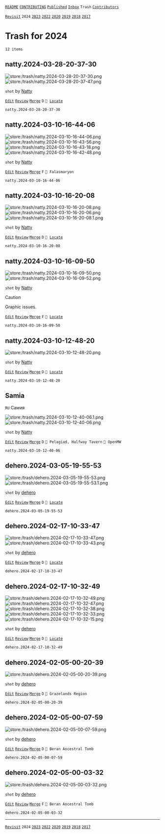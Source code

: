 [`README`](../../README.md) [`CONTRIBUTING`](../../CONTRIBUTING.md) [`Published`](../published/index.md) [`Inbox`](../inbox/index.md) `Trash` [`Contributors`](../contributors.md)

[`Revisit`](revisit.md) `2024` [`2023`](2023.md) [`2022`](2022.md) [`2020`](2020.md) [`2019`](2019.md) [`2018`](2018.md) [`2017`](2017.md)

# Trash for 2024

`12 items`

## <span id="natty.2024-03-28-20-37-30">natty.2024-03-28-20-37-30</span>

![store:/trash/natty.2024-03-28-20-37-30.png](../../assets/previews/trash/natty.2024-03-28-20-37-30.avif "natty.2024-03-28-20-37-30")
![store:/trash/natty.2024-03-28-20-37-47.png](../../assets/previews/trash/natty.2024-03-28-20-37-47.avif "natty.2024-03-28-20-37-47")

`shot` by [Natty](../contributors.md#natty)

[`Edit`](https://github.com/dehero/mwscr/issues/new?labels=editing&amp;template=editing.yml&amp;title=natty.2024-03-28-20-37-30&amp;postContent=store%3A%2Ftrash%2Fnatty.2024-03-28-20-37-30.png%0Astore%3A%2Ftrash%2Fnatty.2024-03-28-20-37-47.png&amp;postTitle=&amp;postTitleRu=&amp;postAuthor=natty&amp;postType=shot&amp;postEngine=&amp;postAddon=&amp;postTags=&amp;postLocation=&amp;postMark=D&amp;postViolation=&amp;postTrash=&amp;postRequest=) [`Review`](https://github.com/dehero/mwscr/issues/new?labels=review&amp;template=review.yml&amp;title=natty.2024-03-28-20-37-30) [`Merge`](https://github.com/dehero/mwscr/issues/new?labels=merging&amp;template=merging.yml&amp;title=natty.2024-03-28-20-37-30) `D` <code>📍 [Locate](https://github.com/dehero/mwscr/issues/new?labels=location&template=location.yml&title=natty.2024-03-28-20-37-30)</code>

```
natty.2024-03-28-20-37-30
```

## <span id="natty.2024-03-10-16-44-06">natty.2024-03-10-16-44-06</span>

![store:/trash/natty.2024-03-10-16-44-06.png](../../assets/previews/trash/natty.2024-03-10-16-44-06.avif "natty.2024-03-10-16-44-06")
![store:/trash/natty.2024-03-10-16-43-56.png](../../assets/previews/trash/natty.2024-03-10-16-43-56.avif "natty.2024-03-10-16-43-56")
![store:/trash/natty.2024-03-10-16-43-18.png](../../assets/previews/trash/natty.2024-03-10-16-43-18.avif "natty.2024-03-10-16-43-18")
![store:/trash/natty.2024-03-10-16-42-48.png](../../assets/previews/trash/natty.2024-03-10-16-42-48.avif "natty.2024-03-10-16-42-48")

`shot` by [Natty](../contributors.md#natty)

[`Edit`](https://github.com/dehero/mwscr/issues/new?labels=editing&amp;template=editing.yml&amp;title=natty.2024-03-10-16-44-06&amp;postContent=store%3A%2Ftrash%2Fnatty.2024-03-10-16-44-06.png%0Astore%3A%2Ftrash%2Fnatty.2024-03-10-16-43-56.png%0Astore%3A%2Ftrash%2Fnatty.2024-03-10-16-43-18.png%0Astore%3A%2Ftrash%2Fnatty.2024-03-10-16-42-48.png&amp;postTitle=&amp;postTitleRu=&amp;postAuthor=natty&amp;postType=shot&amp;postEngine=&amp;postAddon=&amp;postTags=&amp;postLocation=Falasmaryon&amp;postMark=F&amp;postViolation=&amp;postTrash=&amp;postRequest=) [`Review`](https://github.com/dehero/mwscr/issues/new?labels=review&amp;template=review.yml&amp;title=natty.2024-03-10-16-44-06) [`Merge`](https://github.com/dehero/mwscr/issues/new?labels=merging&amp;template=merging.yml&amp;title=natty.2024-03-10-16-44-06) `F` `📍 Falasmaryon`

```
natty.2024-03-10-16-44-06
```

## <span id="natty.2024-03-10-16-20-08">natty.2024-03-10-16-20-08</span>

![store:/trash/natty.2024-03-10-16-20-08.png](../../assets/previews/trash/natty.2024-03-10-16-20-08.avif "natty.2024-03-10-16-20-08")
![store:/trash/natty.2024-03-10-16-20-06.png](../../assets/previews/trash/natty.2024-03-10-16-20-06.avif "natty.2024-03-10-16-20-06")
![store:/trash/natty.2024-03-10-16-20-08.1.png](../../assets/previews/trash/natty.2024-03-10-16-20-08.1.avif "natty.2024-03-10-16-20-08.1")

`shot` by [Natty](../contributors.md#natty)

[`Edit`](https://github.com/dehero/mwscr/issues/new?labels=editing&amp;template=editing.yml&amp;title=natty.2024-03-10-16-20-08&amp;postContent=store%3A%2Ftrash%2Fnatty.2024-03-10-16-20-08.png%0Astore%3A%2Ftrash%2Fnatty.2024-03-10-16-20-06.png%0Astore%3A%2Ftrash%2Fnatty.2024-03-10-16-20-08.1.png&amp;postTitle=&amp;postTitleRu=&amp;postAuthor=natty&amp;postType=shot&amp;postEngine=&amp;postAddon=&amp;postTags=&amp;postLocation=&amp;postMark=D&amp;postViolation=&amp;postTrash=&amp;postRequest=) [`Review`](https://github.com/dehero/mwscr/issues/new?labels=review&amp;template=review.yml&amp;title=natty.2024-03-10-16-20-08) [`Merge`](https://github.com/dehero/mwscr/issues/new?labels=merging&amp;template=merging.yml&amp;title=natty.2024-03-10-16-20-08) `D` <code>📍 [Locate](https://github.com/dehero/mwscr/issues/new?labels=location&template=location.yml&title=natty.2024-03-10-16-20-08)</code>

```
natty.2024-03-10-16-20-08
```

## <span id="natty.2024-03-10-16-09-50">natty.2024-03-10-16-09-50</span>

![store:/trash/natty.2024-03-10-16-09-50.png](../../assets/previews/trash/natty.2024-03-10-16-09-50.avif "natty.2024-03-10-16-09-50")
![store:/trash/natty.2024-03-10-16-09-52.png](../../assets/previews/trash/natty.2024-03-10-16-09-52.avif "natty.2024-03-10-16-09-52")

`shot` by [Natty](../contributors.md#natty)

> [!CAUTION]
> Graphic issues.

[`Edit`](https://github.com/dehero/mwscr/issues/new?labels=editing&amp;template=editing.yml&amp;title=natty.2024-03-10-16-09-50&amp;postContent=store%3A%2Ftrash%2Fnatty.2024-03-10-16-09-50.png%0Astore%3A%2Ftrash%2Fnatty.2024-03-10-16-09-52.png&amp;postTitle=&amp;postTitleRu=&amp;postAuthor=natty&amp;postType=shot&amp;postEngine=&amp;postAddon=&amp;postTags=&amp;postLocation=&amp;postMark=F&amp;postViolation=graphic-issues&amp;postTrash=&amp;postRequest=) [`Review`](https://github.com/dehero/mwscr/issues/new?labels=review&amp;template=review.yml&amp;title=natty.2024-03-10-16-09-50) [`Merge`](https://github.com/dehero/mwscr/issues/new?labels=merging&amp;template=merging.yml&amp;title=natty.2024-03-10-16-09-50) `F` <code>📍 [Locate](https://github.com/dehero/mwscr/issues/new?labels=location&template=location.yml&title=natty.2024-03-10-16-09-50)</code>

```
natty.2024-03-10-16-09-50
```

## <span id="natty.2024-03-10-12-48-20">natty.2024-03-10-12-48-20</span>

![store:/trash/natty.2024-03-10-12-48-20.png](../../assets/previews/trash/natty.2024-03-10-12-48-20.avif "natty.2024-03-10-12-48-20")

`shot` by [Natty](../contributors.md#natty)

[`Edit`](https://github.com/dehero/mwscr/issues/new?labels=editing&amp;template=editing.yml&amp;title=natty.2024-03-10-12-48-20&amp;postContent=store%3A%2Ftrash%2Fnatty.2024-03-10-12-48-20.png&amp;postTitle=&amp;postTitleRu=&amp;postAuthor=natty&amp;postType=shot&amp;postEngine=&amp;postAddon=&amp;postTags=&amp;postLocation=&amp;postMark=D&amp;postViolation=&amp;postTrash=&amp;postRequest=) [`Review`](https://github.com/dehero/mwscr/issues/new?labels=review&amp;template=review.yml&amp;title=natty.2024-03-10-12-48-20) [`Merge`](https://github.com/dehero/mwscr/issues/new?labels=merging&amp;template=merging.yml&amp;title=natty.2024-03-10-12-48-20) `D` <code>📍 [Locate](https://github.com/dehero/mwscr/issues/new?labels=location&template=location.yml&title=natty.2024-03-10-12-48-20)</code>

```
natty.2024-03-10-12-48-20
```

## <span id="natty.2024-03-10-12-40-06">Samia</span>

`RU` Самия

![store:/trash/natty.2024-03-10-12-40-06.1.png](../../assets/previews/trash/natty.2024-03-10-12-40-06.1.avif "natty.2024-03-10-12-40-06.1")
![store:/trash/natty.2024-03-10-12-40-06.png](../../assets/previews/trash/natty.2024-03-10-12-40-06.avif "natty.2024-03-10-12-40-06")

`shot` by [Natty](../contributors.md#natty)

[`Edit`](https://github.com/dehero/mwscr/issues/new?labels=editing&amp;template=editing.yml&amp;title=natty.2024-03-10-12-40-06&amp;postContent=store%3A%2Ftrash%2Fnatty.2024-03-10-12-40-06.1.png%0Astore%3A%2Ftrash%2Fnatty.2024-03-10-12-40-06.png&amp;postTitle=Samia&amp;postTitleRu=%D0%A1%D0%B0%D0%BC%D0%B8%D1%8F&amp;postAuthor=natty&amp;postType=shot&amp;postEngine=OpenMW&amp;postAddon=&amp;postTags=&amp;postLocation=Pelagiad%2C+Halfway+Tavern&amp;postMark=D&amp;postViolation=&amp;postTrash=&amp;postRequest=) [`Review`](https://github.com/dehero/mwscr/issues/new?labels=review&amp;template=review.yml&amp;title=natty.2024-03-10-12-40-06) [`Merge`](https://github.com/dehero/mwscr/issues/new?labels=merging&amp;template=merging.yml&amp;title=natty.2024-03-10-12-40-06) `D` `📍 Pelagiad, Halfway Tavern` `🚀 OpenMW`

```
natty.2024-03-10-12-40-06
```

## <span id="dehero.2024-03-05-19-55-53">dehero.2024-03-05-19-55-53</span>

![store:/trash/dehero.2024-03-05-19-55-53.png](../../assets/previews/trash/dehero.2024-03-05-19-55-53.avif "dehero.2024-03-05-19-55-53")
![store:/trash/dehero.2024-03-05-19-55-53.1.png](../../assets/previews/trash/dehero.2024-03-05-19-55-53.1.avif "dehero.2024-03-05-19-55-53.1")

`shot` by [dehero](../contributors.md#dehero)

[`Edit`](https://github.com/dehero/mwscr/issues/new?labels=editing&amp;template=editing.yml&amp;title=dehero.2024-03-05-19-55-53&amp;postContent=store%3A%2Ftrash%2Fdehero.2024-03-05-19-55-53.png%0Astore%3A%2Ftrash%2Fdehero.2024-03-05-19-55-53.1.png&amp;postTitle=&amp;postTitleRu=&amp;postAuthor=dehero&amp;postType=shot&amp;postEngine=&amp;postAddon=&amp;postTags=&amp;postLocation=&amp;postMark=D&amp;postViolation=&amp;postTrash=&amp;postRequest=) [`Review`](https://github.com/dehero/mwscr/issues/new?labels=review&amp;template=review.yml&amp;title=dehero.2024-03-05-19-55-53) [`Merge`](https://github.com/dehero/mwscr/issues/new?labels=merging&amp;template=merging.yml&amp;title=dehero.2024-03-05-19-55-53) `D` <code>📍 [Locate](https://github.com/dehero/mwscr/issues/new?labels=location&template=location.yml&title=dehero.2024-03-05-19-55-53)</code>

```
dehero.2024-03-05-19-55-53
```

## <span id="dehero.2024-02-17-10-33-47">dehero.2024-02-17-10-33-47</span>

![store:/trash/dehero.2024-02-17-10-33-47.png](../../assets/previews/trash/dehero.2024-02-17-10-33-47.avif "dehero.2024-02-17-10-33-47")
![store:/trash/dehero.2024-02-17-10-33-43.png](../../assets/previews/trash/dehero.2024-02-17-10-33-43.avif "dehero.2024-02-17-10-33-43")

`shot` by [dehero](../contributors.md#dehero)

[`Edit`](https://github.com/dehero/mwscr/issues/new?labels=editing&amp;template=editing.yml&amp;title=dehero.2024-02-17-10-33-47&amp;postContent=store%3A%2Ftrash%2Fdehero.2024-02-17-10-33-47.png%0Astore%3A%2Ftrash%2Fdehero.2024-02-17-10-33-43.png&amp;postTitle=&amp;postTitleRu=&amp;postAuthor=dehero&amp;postType=shot&amp;postEngine=&amp;postAddon=&amp;postTags=&amp;postLocation=&amp;postMark=D&amp;postViolation=&amp;postTrash=&amp;postRequest=) [`Review`](https://github.com/dehero/mwscr/issues/new?labels=review&amp;template=review.yml&amp;title=dehero.2024-02-17-10-33-47) [`Merge`](https://github.com/dehero/mwscr/issues/new?labels=merging&amp;template=merging.yml&amp;title=dehero.2024-02-17-10-33-47) `D` <code>📍 [Locate](https://github.com/dehero/mwscr/issues/new?labels=location&template=location.yml&title=dehero.2024-02-17-10-33-47)</code>

```
dehero.2024-02-17-10-33-47
```

## <span id="dehero.2024-02-17-10-32-49">dehero.2024-02-17-10-32-49</span>

![store:/trash/dehero.2024-02-17-10-32-49.png](../../assets/previews/trash/dehero.2024-02-17-10-32-49.avif "dehero.2024-02-17-10-32-49")
![store:/trash/dehero.2024-02-17-10-32-47.png](../../assets/previews/trash/dehero.2024-02-17-10-32-47.avif "dehero.2024-02-17-10-32-47")
![store:/trash/dehero.2024-02-17-10-32-38.png](../../assets/previews/trash/dehero.2024-02-17-10-32-38.avif "dehero.2024-02-17-10-32-38")
![store:/trash/dehero.2024-02-17-10-32-33.png](../../assets/previews/trash/dehero.2024-02-17-10-32-33.avif "dehero.2024-02-17-10-32-33")
![store:/trash/dehero.2024-02-17-10-32-15.png](../../assets/previews/trash/dehero.2024-02-17-10-32-15.avif "dehero.2024-02-17-10-32-15")

`shot` by [dehero](../contributors.md#dehero)

[`Edit`](https://github.com/dehero/mwscr/issues/new?labels=editing&amp;template=editing.yml&amp;title=dehero.2024-02-17-10-32-49&amp;postContent=store%3A%2Ftrash%2Fdehero.2024-02-17-10-32-49.png%0Astore%3A%2Ftrash%2Fdehero.2024-02-17-10-32-47.png%0Astore%3A%2Ftrash%2Fdehero.2024-02-17-10-32-38.png%0Astore%3A%2Ftrash%2Fdehero.2024-02-17-10-32-33.png%0Astore%3A%2Ftrash%2Fdehero.2024-02-17-10-32-15.png&amp;postTitle=&amp;postTitleRu=&amp;postAuthor=dehero&amp;postType=shot&amp;postEngine=&amp;postAddon=&amp;postTags=&amp;postLocation=&amp;postMark=D&amp;postViolation=&amp;postTrash=&amp;postRequest=) [`Review`](https://github.com/dehero/mwscr/issues/new?labels=review&amp;template=review.yml&amp;title=dehero.2024-02-17-10-32-49) [`Merge`](https://github.com/dehero/mwscr/issues/new?labels=merging&amp;template=merging.yml&amp;title=dehero.2024-02-17-10-32-49) `D` <code>📍 [Locate](https://github.com/dehero/mwscr/issues/new?labels=location&template=location.yml&title=dehero.2024-02-17-10-32-49)</code>

```
dehero.2024-02-17-10-32-49
```

## <span id="dehero.2024-02-05-00-20-39">dehero.2024-02-05-00-20-39</span>

![store:/trash/dehero.2024-02-05-00-20-39.png](../../assets/previews/trash/dehero.2024-02-05-00-20-39.avif "dehero.2024-02-05-00-20-39")

`shot` by [dehero](../contributors.md#dehero)

[`Edit`](https://github.com/dehero/mwscr/issues/new?labels=editing&amp;template=editing.yml&amp;title=dehero.2024-02-05-00-20-39&amp;postContent=store%3A%2Ftrash%2Fdehero.2024-02-05-00-20-39.png&amp;postTitle=&amp;postTitleRu=&amp;postAuthor=dehero&amp;postType=shot&amp;postEngine=&amp;postAddon=&amp;postTags=&amp;postLocation=Grazelands+Region&amp;postMark=D&amp;postViolation=&amp;postTrash=&amp;postRequest=) [`Review`](https://github.com/dehero/mwscr/issues/new?labels=review&amp;template=review.yml&amp;title=dehero.2024-02-05-00-20-39) [`Merge`](https://github.com/dehero/mwscr/issues/new?labels=merging&amp;template=merging.yml&amp;title=dehero.2024-02-05-00-20-39) `D` `📍 Grazelands Region`

```
dehero.2024-02-05-00-20-39
```

## <span id="dehero.2024-02-05-00-07-59">dehero.2024-02-05-00-07-59</span>

![store:/trash/dehero.2024-02-05-00-07-59.png](../../assets/previews/trash/dehero.2024-02-05-00-07-59.avif "dehero.2024-02-05-00-07-59")

`shot` by [dehero](../contributors.md#dehero)

[`Edit`](https://github.com/dehero/mwscr/issues/new?labels=editing&amp;template=editing.yml&amp;title=dehero.2024-02-05-00-07-59&amp;postContent=store%3A%2Ftrash%2Fdehero.2024-02-05-00-07-59.png&amp;postTitle=&amp;postTitleRu=&amp;postAuthor=dehero&amp;postType=shot&amp;postEngine=&amp;postAddon=&amp;postTags=&amp;postLocation=Beran+Ancestral+Tomb&amp;postMark=D&amp;postViolation=&amp;postTrash=&amp;postRequest=) [`Review`](https://github.com/dehero/mwscr/issues/new?labels=review&amp;template=review.yml&amp;title=dehero.2024-02-05-00-07-59) [`Merge`](https://github.com/dehero/mwscr/issues/new?labels=merging&amp;template=merging.yml&amp;title=dehero.2024-02-05-00-07-59) `D` `📍 Beran Ancestral Tomb`

```
dehero.2024-02-05-00-07-59
```

## <span id="dehero.2024-02-05-00-03-32">dehero.2024-02-05-00-03-32</span>

![store:/trash/dehero.2024-02-05-00-03-32.png](../../assets/previews/trash/dehero.2024-02-05-00-03-32.avif "dehero.2024-02-05-00-03-32")

`shot` by [dehero](../contributors.md#dehero)

[`Edit`](https://github.com/dehero/mwscr/issues/new?labels=editing&amp;template=editing.yml&amp;title=dehero.2024-02-05-00-03-32&amp;postContent=store%3A%2Ftrash%2Fdehero.2024-02-05-00-03-32.png&amp;postTitle=&amp;postTitleRu=&amp;postAuthor=dehero&amp;postType=shot&amp;postEngine=&amp;postAddon=&amp;postTags=&amp;postLocation=Beran+Ancestral+Tomb&amp;postMark=F&amp;postViolation=&amp;postTrash=&amp;postRequest=) [`Review`](https://github.com/dehero/mwscr/issues/new?labels=review&amp;template=review.yml&amp;title=dehero.2024-02-05-00-03-32) [`Merge`](https://github.com/dehero/mwscr/issues/new?labels=merging&amp;template=merging.yml&amp;title=dehero.2024-02-05-00-03-32) `F` `📍 Beran Ancestral Tomb`

```
dehero.2024-02-05-00-03-32
```

---

[`Revisit`](revisit.md) `2024` [`2023`](2023.md) [`2022`](2022.md) [`2020`](2020.md) [`2019`](2019.md) [`2018`](2018.md) [`2017`](2017.md)
